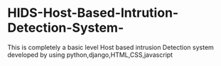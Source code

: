 # HIDS-Host-Based-Intrution-Detection-System-
This is completely a basic level Host based intrusion Detection system developed by using python,django,HTML,CSS,javascript
